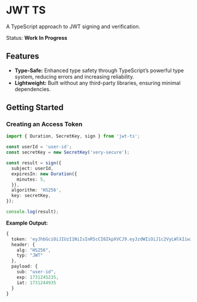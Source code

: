 # JWT TS
A TypeScript approach to JWT signing and verification.

Status: **Work In Progress**

## Features
-	**Type-Safe:** Enhanced type safety through TypeScript’s powerful type system, reducing errors and increasing reliability.
-	**Lightweight:** Built without any third-party libraries, ensuring minimal dependencies.

## Getting Started
### Creating an Access Token
```ts
import { Duration, SecretKey, sign } from 'jwt-ts';

const userId = 'user-id';
const secretKey = new SecretKey('very-secure');

const result = sign({
  subject: userId,
  expiresIn: new Duration({
    minutes: 5,
  }),
  algorithm: 'HS256',
  key: secretKey,
});

console.log(result);
```

**Example Output:**
```ts
{
  token: 'eyJhbGciOiJIUzI1NiIsInR5cCI6IkpXVCJ9.eyJzdWIiOiJ1c2VyLWlkIiwiZXhwIjoxNzMyMDIwNjIzLCJpYXQiOjE3MzIwMjAzMjN9.RglsrtG6JwK0f1MdltbpUBxZ_esG9EUlThblJboi9x0',
  header: {
    alg: "HS256",
    typ: "JWT"
  },
  payload: {
    sub: "user-id",
    exp: 1731245235,
    iat: 1731244935
  }
}
```

